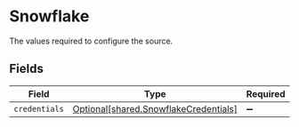 # Snowflake

The values required to configure the source.


## Fields

| Field                                                                                    | Type                                                                                     | Required                                                                                 | Description                                                                              |
| ---------------------------------------------------------------------------------------- | ---------------------------------------------------------------------------------------- | ---------------------------------------------------------------------------------------- | ---------------------------------------------------------------------------------------- |
| `credentials`                                                                            | [Optional[shared.SnowflakeCredentials]](undefined/models/shared/snowflakecredentials.md) | :heavy_minus_sign:                                                                       | N/A                                                                                      |